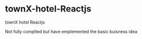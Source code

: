 # townX-hotel-Reactjs
townX hotel Reactjs

Not fully complted but have emplemented the basic buisness idea
